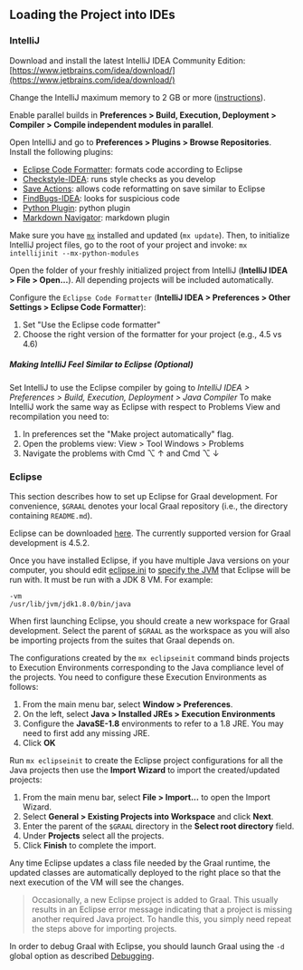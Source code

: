 ## Loading the Project into IDEs

### IntelliJ

Download and install the latest IntelliJ IDEA Community Edition: [https://www.jetbrains.com/idea/download/](https://www.jetbrains.com/idea/download/)

Change the IntelliJ maximum memory to 2 GB or more ([instructions](https://www.jetbrains.com/idea/help/increasing-memory-heap.html#d1366197e127)).

Enable parallel builds in **Preferences > Build, Execution, Deployment > Compiler > Compile independent modules in parallel**.

Open IntelliJ and go to **Preferences > Plugins > Browse Repositories**. Install the following plugins:

* [Eclipse Code Formatter](https://plugins.jetbrains.com/plugin/6546): formats code according to Eclipse
* [Checkstyle-IDEA](https://plugins.jetbrains.com/plugin/1065): runs style checks as you develop
* [Save Actions](https://plugins.jetbrains.com/plugin/7642): allows code reformatting on save similar to Eclipse
* [FindBugs-IDEA](https://plugins.jetbrains.com/plugin/3847): looks for suspicious code
* [Python Plugin](https://plugins.jetbrains.com/idea/plugin/631-python): python plugin
* [Markdown Navigator](https://plugins.jetbrains.com/plugin/7896-markdown-navigator): markdown plugin

Make sure you have [`mx`](https://github.com/graalvm/mx) installed and updated (`mx update`). Then, to initialize IntelliJ project files, go to the root of your project and invoke: `mx intellijinit --mx-python-modules`

Open the folder of your freshly initialized project from IntelliJ (**IntelliJ IDEA > File > Open…**). All depending projects will be included automatically.

Configure the `Eclipse Code Formatter` (**IntelliJ IDEA > Preferences > Other Settings > Eclipse Code Formatter**):

1. Set "Use the Eclipse code formatter"
2. Choose the right version of the formatter for your project (e.g., 4.5 vs 4.6)

##### Making IntelliJ Feel Similar to Eclipse (Optional)

Set IntelliJ to use the Eclipse compiler by going to *IntelliJ IDEA > Preferences > Build, Execution, Deployment > Java Compiler*
To make IntelliJ work the same way as Eclipse with respect to Problems View and recompilation you need to:

1. In preferences set the "Make project automatically" flag.
2. Open the problems view:  View > Tool Windows > Problems
3. Navigate the problems with Cmd ⌥ ↑ and Cmd ⌥ ↓


### Eclipse
This section describes how to set up Eclipse for Graal development. For convenience, `$GRAAL` denotes your local Graal repository (i.e., the directory containing `README.md`).

Eclipse can be downloaded [here](http://download.eclipse.org/eclipse/downloads/). The currently supported version for Graal development is 4.5.2.

Once you have installed Eclipse, if you have multiple Java versions on your computer, you should edit [eclipse.ini](http://wiki.eclipse.org/Eclipse.ini) to [specify the JVM](http://wiki.eclipse.org/Eclipse.ini#Specifying_the_JVM) that Eclipse will be run with. It must be run with a JDK 8 VM. For example:
```
-vm
/usr/lib/jvm/jdk1.8.0/bin/java
```

When first launching Eclipse, you should create a new workspace for Graal development. Select the parent of  `$GRAAL` as the workspace as you will also be importing projects from the suites that Graal depends on.

The configurations created by the `mx eclipseinit` command binds projects to Execution Environments corresponding to the Java compliance level of the projects. You need to configure these Execution Environments as follows:

1. From the main menu bar, select **Window > Preferences**.
2. On the left, select **Java > Installed JREs > Execution Environments**
3. Configure the **JavaSE-1.8** environments to refer to a 1.8 JRE. You may need to first add any missing JRE.
4. Click **OK**

Run `mx eclipseinit` to create the Eclipse project configurations for all the Java projects then use the **Import Wizard** to import the created/updated projects:

1. From the main menu bar, select **File > Import...** to open the Import Wizard.
2. Select **General > Existing Projects into Workspace** and click **Next**.
3. Enter the parent of the `$GRAAL` directory in the **Select root directory** field.
4. Under **Projects** select all the projects.
5. Click **Finish** to complete the import.

Any time Eclipse updates a class file needed by the Graal runtime, the updated classes are automatically deployed to the right place so that the next execution of the VM will see the changes.

> Occasionally, a new Eclipse project is added to Graal.  This usually results in an Eclipse error message indicating that a project is missing another required Java project. To handle this, you simply need repeat the steps above for importing projects.

In order to debug Graal with Eclipse, you should launch Graal using the `-d` global option as described [Debugging](Debugging.md).
